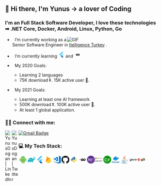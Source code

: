## 👋 Hi there, I'm Yunus → a lover of Coding <br />
### I'm an Full Stack Software Developer, I love these technologies ➡ .NET Core, Docker, Android, Linux, Python, Go
<img align="right" width="300" alt="GIF" src="https://avatars1.githubusercontent.com/u/22774511?s=460&u=755f2ff3984bcef5d45bc3bd1b87cb4ae6a38e67&v=4" />

-   &nbsp;&nbsp;I’m currently working as a Senior Software Engineer in [Itelligence Turkey](https://itelligencegroup.com/tr-en/) .
-    &nbsp;&nbsp;I’m currently learning [<img  alt="Flutter" width="20px" src="https://raw.githubusercontent.com/github/explore/80688e429a7d4ef2fca1e82350fe8e3517d3494d/topics/flutter/flutter.png"/>](https://github.com/topics/flutter) and <img alt="Flutter" width="20px" src="https://raw.githubusercontent.com/github/explore/80688e429a7d4ef2fca1e82350fe8e3517d3494d/topics/go/go.png"/>

- &nbsp;&nbsp;My 2020 Goals:
  - Learning 2 languages
  - 75K download ⏬. 15K active user 👱.
- &nbsp;&nbsp;My 2021 Goals:
  - Learning at least one AI framework
  - 500K download ⏬. 100K active user 👱.
  - At least 1 global application.
  


### 🤝🏻 Connect with me:

[<img align="left" alt="YunusDogan | LinkedIn" width="22px" src="https://seeklogo.com/images/L/linkedin-in-icon-logo-2E34704F04-seeklogo.com.png" />](https://www.linkedin.com/in/yunusdgn/)
[<img align="left" alt="YunusDogan | Twitter" width="22px" src="https://seeklogo.com/images/T/twitter-2012-positive-logo-916EDF1309-seeklogo.com.png" />](https://twitter.com/yunusdgn_tr)
[![Gmail Badge](https://img.shields.io/badge/-yunusdgntr@gmail.com-c14438?style=flat-square&logo=Gmail&logoColor=white&link=mailto:yunusdgntr@gmail.com)](mailto:yunusdgntr@gmail.com)
<br />

### 💻 My Tech Stack:

[<img align="left" style="margin-left:2px"  alt="Android" width="26px" src="https://raw.githubusercontent.com/github/explore/80688e429a7d4ef2fca1e82350fe8e3517d3494d/topics/android/android.png" />](https://github.com/topics/android)
[<img align="left" style="margin-left:2px"  alt="Gradle" width="26px" src="https://raw.githubusercontent.com/github/explore/80688e429a7d4ef2fca1e82350fe8e3517d3494d/topics/gradle/gradle.png" />](https://github.com/topics/gradle)
[<img align="left" style="margin-left:2px"  alt="Flutter" width="26px" src="https://raw.githubusercontent.com/github/explore/80688e429a7d4ef2fca1e82350fe8e3517d3494d/topics/flutter/flutter.png" />](https://github.com/topics/flutter)
[<img align="left" style="margin-left:2px"  alt="Firebase" width="26px" src="https://raw.githubusercontent.com/github/explore/80688e429a7d4ef2fca1e82350fe8e3517d3494d/topics/firebase/firebase.png" />](https://github.com/topics/firebase)
[<img align="left" style="margin-left:2px"  alt="Visual Studio Code" width="26px" src="https://raw.githubusercontent.com/github/explore/80688e429a7d4ef2fca1e82350fe8e3517d3494d/topics/visual-studio-code/visual-studio-code.png" />](https://github.com/topics/visual-studio-code)
[<img align="left" style="margin-left:2px"  alt="GitHub" width="26px" src="https://raw.githubusercontent.com/github/explore/78df643247d429f6cc873026c0622819ad797942/topics/github/github.png" />](https://github.com)
[<img align="left" style="margin-left:2px"  alt="Python" width="26px" src="https://raw.githubusercontent.com/github/explore/80688e429a7d4ef2fca1e82350fe8e3517d3494d/topics/python/python.png" />](https://github.com/topics/python)
[<img align="left" style="margin-left:2px"  alt="Go" width="26px" src="https://raw.githubusercontent.com/github/explore/80688e429a7d4ef2fca1e82350fe8e3517d3494d/topics/go/go.png" />](https://github.com/topics/go)
[<img align="left" style="margin-left:2px"  alt="dotnet" width="26px" src="https://raw.githubusercontent.com/github/explore/93d8a67084f94b2a444e510199a6e7622e5b09a3/topics/dotnet/dotnet.png" />](https://github.com/topics/dotnet)
[<img align="left" alt="aspnet" width="26px" src="https://raw.githubusercontent.com/github/explore/80688e429a7d4ef2fca1e82350fe8e3517d3494d/topics/aspnet/aspnet.png" />](https://github.com/topics/aspnet)
[<img align="left" style="margin-left:2px"  alt="csharp" width="26px" src="https://raw.githubusercontent.com/github/explore/80688e429a7d4ef2fca1e82350fe8e3517d3494d/topics/csharp/csharp.png" />](https://github.com/topics/csharp)
[<img align="left" style="margin-left:2px" alt="docker" width="26px" src="https://raw.githubusercontent.com/github/explore/80688e429a7d4ef2fca1e82350fe8e3517d3494d/topics/docker/docker.png" />](https://github.com/topics/docker)
[<img align="left" style="margin-left:2px" alt="Java" width="26px" src="https://raw.githubusercontent.com/github/explore/80688e429a7d4ef2fca1e82350fe8e3517d3494d/topics/java/java.png" />](https://github.com/topics/java)
[<img align="left" alt="Bash" width="26px" style="margin-left:2px" src="https://raw.githubusercontent.com/github/explore/80688e429a7d4ef2fca1e82350fe8e3517d3494d/topics/bash/bash.png" />](https://github.com/topics/bash)
[<img align="left" alt="Git" width="26px" style="margin-left:2px" src="https://raw.githubusercontent.com/github/explore/80688e429a7d4ef2fca1e82350fe8e3517d3494d/topics/git/git.png" />](https://github.com/topics/git)